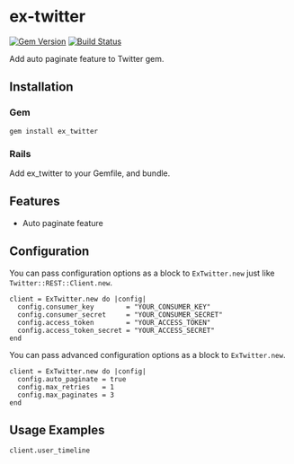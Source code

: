 ex-twitter
==========

[![Gem Version](https://badge.fury.io/rb/ex_twitter.png)](https://badge.fury.io/rb/ex_twitter)
[![Build Status](https://travis-ci.org/ts-3156/ex-twitter.svg?branch=master)](https://travis-ci.org/ts-3156/ex-twitter)

Add auto paginate feature to Twitter gem.

## Installation

### Gem

```
gem install ex_twitter
```

### Rails

Add ex_twitter to your Gemfile, and bundle.

## Features

* Auto paginate feature

## Configuration

You can pass configuration options as a block to `ExTwitter.new` just like `Twitter::REST::Client.new`.

```
client = ExTwitter.new do |config|
  config.consumer_key        = "YOUR_CONSUMER_KEY"
  config.consumer_secret     = "YOUR_CONSUMER_SECRET"
  config.access_token        = "YOUR_ACCESS_TOKEN"
  config.access_token_secret = "YOUR_ACCESS_SECRET"
end
```

You can pass advanced configuration options as a block to `ExTwitter.new`.

```
client = ExTwitter.new do |config|
  config.auto_paginate = true
  config.max_retries   = 1
  config.max_paginates = 3
end
```

## Usage Examples

```
client.user_timeline
```
